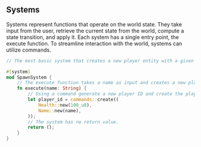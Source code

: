 ## Systems

Systems represent functions that operate on the world state. They take input from the user, retrieve the current state from the world, compute a state transition, and apply it. Each system has a single entry point, the execute function. To streamline interaction with the world, systems can utilize 
commands.

```rust
// The most basic system that creates a new player entity with a given name and 100 health.

#[system]
mod SpawnSystem {
    // The execute function takes a name as input and creates a new player entity with the specified name and 100 health.
    fn execute(name: String) {
        // Using a command generate a new player ID and create the player entity with the Health and Name components.
        let player_id = commands::create((
            Health::new(100_u8),
            Name::new(name),
        ));
        // The system has no return value.
        return ();
    }
}
```

